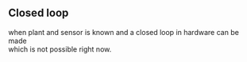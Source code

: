 ## Closed loop

when plant and sensor is known and a closed loop in hardware can be made<br />
which is not possible right now.